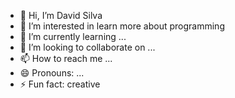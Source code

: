 - 👋 Hi, I’m David Silva
- 👀 I’m interested in learn more about programming
- 🌱 I’m currently learning ...
- 💞️ I’m looking to collaborate on ...
- 📫 How to reach me ...
- 😄 Pronouns: ...
- ⚡ Fun fact: creative

